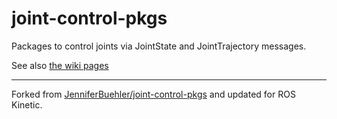 # joint-control-pkgs

Packages to control joints via JointState and JointTrajectory messages.

See also [the wiki pages](https://github.com/JenniferBuehler/joint-control-pkgs/wiki)

---

Forked from [JenniferBuehler/joint-control-pkgs](https://github.com/JenniferBuehler/joint-control-pkgs/) and updated for ROS Kinetic.
